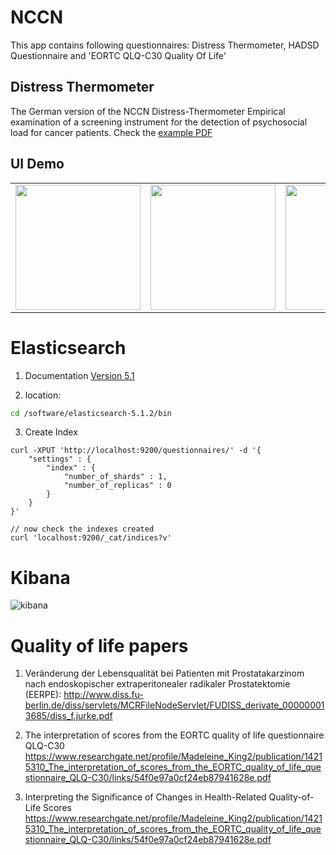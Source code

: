 # NCCN 
This app contains following questionnaires: Distress Thermometer, HADSD Questionnaire and 'EORTC QLQ-C30 Quality Of Life'

## Distress Thermometer
The German version of the NCCN Distress-Thermometer Empirical examination of a screening instrument for the detection of psychosocial load for cancer patients.
Check the [example PDF](http://www.uniklinik-duesseldorf.de/fileadmin/Datenpool/einrichtungen/klinik_fuer_gastroenterologie_hepatologie_und_infektiologie_id6/Darmzentrum/Formulare_deutsch/distressthermometer.de.pdf)

## UI Demo

<table sytle="border: 0px;">
<tr>
<td><img width="200px" src="https://user-images.githubusercontent.com/7879175/34819122-329324f0-f6bd-11e7-926e-c0bede40aab0.png" /></td>
<td><img width="200px" src="https://user-images.githubusercontent.com/7879175/34819123-32af120a-f6bd-11e7-9778-2b02955349a2.png" /></td>
<td><img width="200px" src="https://user-images.githubusercontent.com/7879175/34819120-325a6a8e-f6bd-11e7-84bc-24166161e264.png" /></td>
<td><img width="200px" src="https://user-images.githubusercontent.com/7879175/34819118-3239c388-f6bd-11e7-81c0-c06de2ad98d8.png" /></td>
<td><img width="200px" src="https://user-images.githubusercontent.com/7879175/34819121-32742a46-f6bd-11e7-8041-c5787b1f5e16.png" /></td>
</tr>

</table>

# Elasticsearch
1. Documentation [Version 5.1](https://www.elastic.co/guide/en/elasticsearch/reference/5.1/index.html)

2. location:
``` bash 
cd /software/elasticsearch-5.1.2/bin
``` 

3. Create Index 
```curl
curl -XPUT 'http://localhost:9200/questionnaires/' -d '{
    "settings" : {
        "index" : {
            "number_of_shards" : 1, 
            "number_of_replicas" : 0
        }
    }
}'

// now check the indexes created
curl 'localhost:9200/_cat/indices?v'
```

# Kibana
![kibana](https://cloud.githubusercontent.com/assets/7879175/23508805/a22f0020-ff53-11e6-994d-7c4de58d3603.JPG)


# Quality of life papers
1. Veränderung der Lebensqualität bei Patienten mit
Prostatakarzinom nach endoskopischer extraperitonealer
radikaler Prostatektomie (EERPE): http://www.diss.fu-berlin.de/diss/servlets/MCRFileNodeServlet/FUDISS_derivate_000000013685/diss_f.jurke.pdf

2. The interpretation of scores from the EORTC quality
of life questionnaire QLQ-C30 
https://www.researchgate.net/profile/Madeleine_King2/publication/14215310_The_interpretation_of_scores_from_the_EORTC_quality_of_life_questionnaire_QLQ-C30/links/54f0e97a0cf24eb87941628e.pdf

3. Interpreting the Significance of Changes in Health-Related
Quality-of-Life Scores
https://www.researchgate.net/profile/Madeleine_King2/publication/14215310_The_interpretation_of_scores_from_the_EORTC_quality_of_life_questionnaire_QLQ-C30/links/54f0e97a0cf24eb87941628e.pdf

